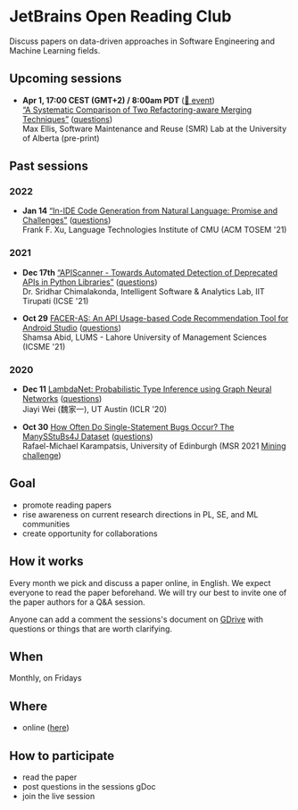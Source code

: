 # JetBrains Open Reading Club

Discuss papers on data-driven approaches in Software Engineering and Machine Learning fields.

## Upcoming sessions
 - **Apr 1, 17:00 CEST (GMT+2) / 8:00am PDT** ([📅 event](https://jetbrains.team/meetings/437epd4KHgN9?date=2022-04-01))</br> 
    [“A Systematic Comparison of Two Refactoring-aware Merging Techniques”](https://drive.google.com/file/d/1P7XssemQsJgQ2w5noeS_yJoK6IIXxRKB/view?usp=sharing) ([questions](https://docs.google.com/document/d/1LfnDhUjTAabgB2D2DpbVa3PHsIwGRpdGcewhX4YZr1Y/edit?usp=sharing)) </br>
   Max Ellis, Software Maintenance and Reuse (SMR) Lab at the University of Alberta (pre-print)

## Past sessions

### 2022

 - **Jan 14** [“In-IDE Code Generation from Natural Language: Promise and Challenges”](https://drive.google.com/file/d/1Oimqq8_A_TyAQVbWSYO24K95nVEQtcbO/view?usp=sharing) ([questions](https://docs.google.com/document/d/1eni_zJvU9qL7oo8xKfisR3yREj4g5UhwG2MIRulb7PY/edit)) </br>
   Frank F. Xu, Language Technologies Institute of CMU (ACM TOSEM '21)


### 2021

- **Dec 17th** [“APIScanner - Towards Automated Detection of Deprecated APIs in Python Libraries”](https://drive.google.com/file/d/1L9gX3Eu4DBf0sS_1XyCvrApuOOZ7x-51/view?usp=sharing) ([questions](https://docs.google.com/document/d/1MeKrThVYIUrWBhMzWTwBmbsCswlkPY1RufWZocml2rA/edit?usp=sharing)) </br>
   Dr. Sridhar Chimalakonda, Intelligent Software & Analytics Lab, IIT Tirupati (ICSE '21)

 - **Oct 29** [FACER-AS: An API Usage-based Code Recommendation Tool for Android Studio](https://drive.google.com/file/d/1Nulfb60J4hnjzvckBj35wp5BWOQzvmJ8/view?usp=sharing) ([questions](https://docs.google.com/document/d/1Ee7T3Vap_ImpMR0cFzvjUysSuXAzqZzy9WaESq1XhPE/edit?usp=sharing)) </br>
   Shamsa Abid, LUMS - Lahore University of Management Sciences (ICSME '21)

### 2020

 - **Dec 11**
    [LambdaNet: Probabilistic Type Inference using Graph Neural Networks](https://drive.google.com/file/d/1fADxQ7fkRf-7Y_S00pX476Th9zFkkWYr/view) ([questions](https://docs.google.com/document/d/1DMJqysL_BBJxiXiFvSl-VotYykrwPcbk_pEhMQ1ph4U/edit)) </br>
   Jiayi Wei (魏家一), UT Austin (ICLR '20)

 - **Oct 30**
    [How Often Do Single-Statement Bugs Occur? The ManySStuBs4J Dataset](https://drive.google.com/file/d/1UjugdnfAvXXuXFe9LtwnLOjnviX2PP6w/view?usp=sharing) ([questions](https://docs.google.com/document/d/1crcXMEw4o4pZzi4Ak2ETSDlUkcZkj7ZXK_MfpoeWQ4Y/edit#)) </br>
    Rafael-Michael Karampatsis, University of Edinburgh (MSR 2021 [Mining challenge](https://conf.researchr.org/track/msr-2021/msr-2021-mining-challenge#Call-for-Mining-Challenge-Papers))


## Goal

- promote reading papers
- rise awareness on current research directions in PL, SE, and ML communities
- create opportunity for collaborations


## How it works

Every month we pick and discuss a paper online, in English. We expect everyone to read the paper beforehand. We will try our best to invite one of the paper authors for a Q&A session.

Anyone can add a comment the sessions's document on [GDrive](https://drive.google.com/drive/folders/1ERtBPYEpYPA6DYKWDrvxpwVfKyyQjTBq) with questions or things that are worth clarifying.


## When

Monthly, on Fridays


## Where

- online ([here](https://meet.google.com/azw-atrp-mag))


## How to participate

- read the paper
- post questions in the sessions gDoc
- join the live session

